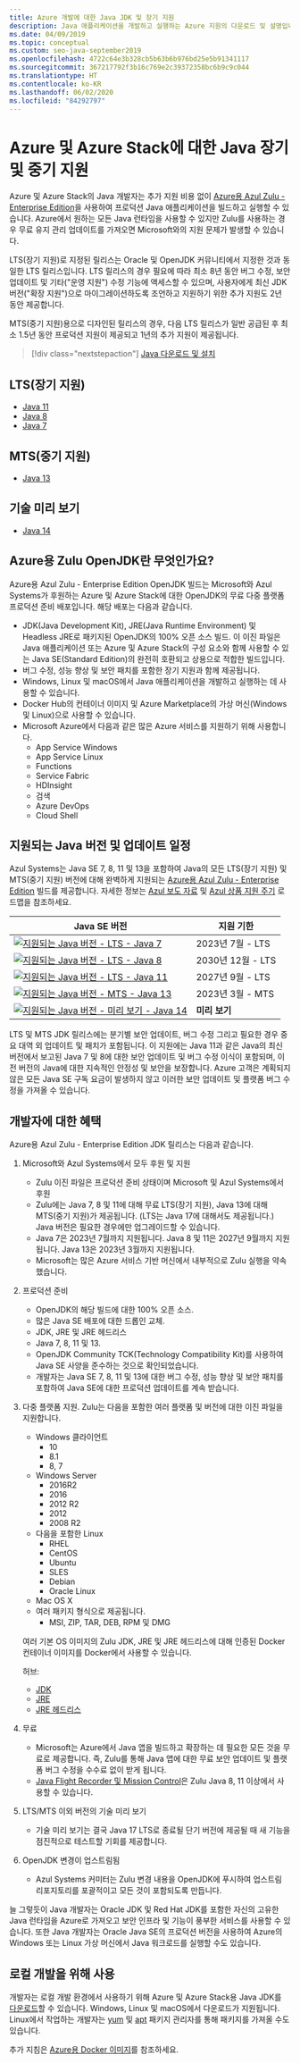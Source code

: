 ```yaml
---
title: Azure 개발에 대한 Java JDK 및 장기 지원
description: Java 애플리케이션을 개발하고 실행하는 Azure 지원의 다운로드 및 설명입니다.
ms.date: 04/09/2019
ms.topic: conceptual
ms.custom: seo-java-september2019
ms.openlocfilehash: 4722c64e3b328cb5b63b6b976bd25e5b91341117
ms.sourcegitcommit: 367217792f3b16c769e2c39372358bc6b9c9c044
ms.translationtype: HT
ms.contentlocale: ko-KR
ms.lasthandoff: 06/02/2020
ms.locfileid: "84292797"
---
```

# <a name="java-long-term-support-and-medium-term-support-for-azure-and-azure-stack"></a>Azure 및 Azure Stack에 대한 Java 장기 및 중기 지원

Azure 및 Azure Stack의 Java 개발자는 추가 지원 비용 없이 [Azure용 Azul Zulu - Enterprise Edition](https://www.azul.com/downloads/azure-only/zulu/)을 사용하여 프로덕션 Java 애플리케이션을 빌드하고 실행할 수 있습니다. Azure에서 원하는 모든 Java 런타임을 사용할 수 있지만 Zulu를 사용하는 경우 무료 유지 관리 업데이트를 가져오면 Microsoft와의 지원 문제가 발생할 수 있습니다.

LTS(장기 지원)로 지정된 릴리스는 Oracle 및 OpenJDK 커뮤니티에서 지정한 것과 동일한 LTS 릴리스입니다. LTS 릴리스의 경우 필요에 따라 최소 8년 동안 버그 수정, 보안 업데이트 및 기타("운영 지원") 수정 기능에 액세스할 수 있으며, 사용자에게 최신 JDK 버전("확장 지원")으로 마이그레이션하도록 조언하고 지원하기 위한 추가 지원도 2년 동안 제공합니다.

MTS(중기 지원)용으로 디자인된 릴리스의 경우, 다음 LTS 릴리스가 일반 공급된 후 최소 1.5년 동안 프로덕션 지원이 제공되고 1년의 추가 지원이 제공됩니다.

> [!div class="nextstepaction"]
> [Java 다운로드 및 설치](java-jdk-install.md)

## <a name="long-term-support-lts"></a>LTS(장기 지원)

* [Java 11](https://www.azul.com/downloads/azure-only/zulu/?&version=java-11-lts)
* [Java 8](https://www.azul.com/downloads/azure-only/zulu/?&version=java-8-lts)
* [Java 7](https://www.azul.com/downloads/azure-only/zulu/?&version=java-7-lts)

## <a name="medium-term-support-mts"></a>MTS(중기 지원)

* [Java 13](https://www.azul.com/downloads/azure-only/zulu/?&version=java-13)

## <a name="technical-preview"></a>기술 미리 보기

* [Java 14](https://www.azul.com/downloads/azure-only/zulu/?version=java-14)

## <a name="what-is-the-zulu-openjdk-for-azure"></a>Azure용 Zulu OpenJDK란 무엇인가요?

Azure용 Azul Zulu - Enterprise Edition OpenJDK 빌드는 Microsoft와 Azul Systems가 후원하는 Azure 및 Azure Stack에 대한 OpenJDK의 무료 다중 플랫폼 프로덕션 준비 배포입니다. 해당 배포는 다음과 같습니다.

* JDK(Java Development Kit), JRE(Java Runtime Environment) 및 Headless JRE로 패키지된 OpenJDK의 100% 오픈 소스 빌드. 이 이진 파일은 Java 애플리케이션 또는 Azure 및 Azure Stack의 구성 요소와 함께 사용할 수 있는 Java SE(Standard Edition)의 완전히 호환되고 상용으로 적합한 빌드입니다.
* 버그 수정, 성능 향상 및 보안 패치를 포함한 장기 지원과 함께 제공됩니다.
* Windows, Linux 및 macOS에서 Java 애플리케이션을 개발하고 실행하는 데 사용할 수 있습니다.
* Docker Hub의 컨테이너 이미지 및 Azure Marketplace의 가상 머신(Windows 및 Linux)으로 사용할 수 있습니다.
* Microsoft Azure에서 다음과 같은 많은 Azure 서비스를 지원하기 위해 사용합니다.
  * App Service Windows
  * App Service Linux
  * Functions
  * Service Fabric
  * HDInsight
  * 검색
  * Azure DevOps
  * Cloud Shell  

## <a name="supported-java-versions-and-update-schedule"></a>지원되는 Java 버전 및 업데이트 일정

Azul Systems는 Java SE 7, 8, 11 및 13을 포함하여 Java의 모든 LTS(장기 지원) 및 MTS(중기 지원) 버전에 대해 완벽하게 지원되는 [Azure용 Azul Zulu - Enterprise Edition](https://www.azul.com/downloads/azure-only/zulu/) 빌드를 제공합니다. 자세한 정보는 [Azul 보도 자료](https://www.azul.com/press_release/free-java-production-support-for-microsoft-azure-azure-stack) 및 [Azul 상품 지원 주기](https://www.azul.com/products/azul_support_roadmap/) 로드맵을 참조하세요.

|Java SE 버전  |지원 기한  |
|---------|----------|
|[![지원되는 Java 버전 - LTS - Java 7](media/supported-java-versions-java-7.png)](https://www.azul.com/downloads/azure-only/zulu/?&version=java-7-lts) |2023년 7월 - LTS|
|[![지원되는 Java 버전 - LTS - Java 8](media/supported-java-versions-java-8.png)](https://www.azul.com/downloads/azure-only/zulu/?&version=java-8-lts) |2030년 12월 - LTS|
|[![지원되는 Java 버전 - LTS - Java 11](media/supported-java-versions-java-11.png)](https://www.azul.com/downloads/azure-only/zulu/?&version=java-11-lts) |2027년 9월 - LTS|
|[![지원되는 Java 버전 - MTS - Java 13](media/supported-java-versions-java-13.png)](https://www.azul.com/downloads/azure-only/zulu/?&version=java-13) |2023년 3월 - MTS|
|[![지원되는 Java 버전 - 미리 보기 - Java 14](media/supported-java-versions-java-14.png)](https://www.azul.com/downloads/azure-only/zulu/?version=java-14) |**미리 보기**|

LTS 및 MTS JDK 릴리스에는 분기별 보안 업데이트, 버그 수정 그리고 필요한 경우 중요 대역 외 업데이트 및 패치가 포함됩니다.  이 지원에는 Java 11과 같은 Java의 최신 버전에서 보고된 Java 7 및 8에 대한 보안 업데이트 및 버그 수정 이식이 포함되며, 이전 버전의 Java에 대한 지속적인 안정성 및 보안을 보장합니다.  Azure 고객은 계획되지 않은 모든 Java SE 구독 요금이 발생하지 않고 이러한 보안 업데이트 및 플랫폼 버그 수정을 가져올 수 있습니다.

## <a name="benefits-for-developers"></a>개발자에 대한 혜택

Azure용 Azul Zulu - Enterprise Edition JDK 릴리스는 다음과 같습니다.

1. Microsoft와 Azul Systems에서 모두 후원 및 지원

   * Zulu 이진 파일은 프로덕션 준비 상태이며 Microsoft 및 Azul Systems에서 후원
   * Zulu에는 Java 7, 8 및 11에 대해 무료 LTS(장기 지원), Java 13에 대해 MTS(중기 지원)가 제공됩니다. (LTS는 Java 17에 대해서도 제공됩니다.) Java 버전은 필요한 경우에만 업그레이드할 수 있습니다.
   * Java 7은 2023년 7월까지 지원됩니다. Java 8 및 11은 2027년 9월까지 지원됩니다. Java 13은 2023년 3월까지 지원됩니다.
   * Microsoft는 많은 Azure 서비스 기반 머신에서 내부적으로 Zulu 실행을 약속했습니다.

2. 프로덕션 준비

   * OpenJDK의 해당 빌드에 대한 100% 오픈 소스.
   * 많은 Java SE 배포에 대한 드롭인 교체.
   * JDK, JRE 및 JRE 헤드리스
   * Java 7, 8, 11 및 13.
   * OpenJDK Community TCK(Technology Compatibility Kit)를 사용하여 Java SE 사양을 준수하는 것으로 확인되었습니다.
   * 개발자는 Java SE 7, 8, 11 및 13에 대한 버그 수정, 성능 향상 및 보안 패치를 포함하여 Java SE에 대한 프로덕션 업데이트를 계속 받습니다.

3. 다중 플랫폼 지원. Zulu는 다음을 포함한 여러 플랫폼 및 버전에 대한 이진 파일을 지원합니다.

   * Windows 클라이언트
     * 10
     * 8.1
     * 8, 7
   * Windows Server
     * 2016R2
     * 2016
     * 2012 R2
     * 2012
     * 2008 R2
   * 다음을 포함한 Linux
     * RHEL
     * CentOS
     * Ubuntu
     * SLES
     * Debian
     * Oracle Linux
   * Mac OS X
   * 여러 패키지 형식으로 제공됩니다.
     * MSI, ZIP, TAR, DEB, RPM 및 DMG

    여러 기본 OS 이미지의 Zulu JDK, JRE 및 JRE 헤드리스에 대해 인증된 Docker 컨테이너 이미지를 Docker에서 사용할 수 있습니다.

    허브:

    * [JDK](https://hub.docker.com/_/microsoft-java-jdk)
    * [JRE](https://hub.docker.com/_/microsoft-java-jre)
    * [JRE 헤드리스](https://hub.docker.com/_/microsoft-java-jre-headless)

4. 무료

   * Microsoft는 Azure에서 Java 앱을 빌드하고 확장하는 데 필요한 모든 것을 무료로 제공합니다. 즉, Zulu를 통해 Java 앱에 대한 무료 보안 업데이트 및 플랫폼 버그 수정을 수수료 없이 받게 됩니다.
   * [Java Flight Recorder 및 Mission Control](java-jdk-flight-recorder-and-mission-control.md)은 Zulu Java 8, 11 이상에서 사용할 수 있습니다.

5. LTS/MTS 이외 버전의 기술 미리 보기

   * 기술 미리 보기는 결국 Java 17 LTS로 종료될 단기 버전에 제공될 때 새 기능을 점진적으로 테스트할 기회를 제공합니다.

6. OpenJDK 변경이 업스트림됨

   * Azul Systems 커미터는 Zulu 변경 내용을 OpenJDK에 푸시하여 업스트림 리포지토리를 포괄적이고 모든 것이 포함되도록 만듭니다.

늘 그렇듯이 Java 개발자는 Oracle JDK 및 Red Hat JDK를 포함한 자신의 고유한 Java 런타임을 Azure로 가져오고 보안 인프라 및 기능이 풍부한 서비스를 사용할 수 있습니다. 또한 Java 개발자는 Oracle Java SE의 프로덕션 버전을 사용하여 Azure의 Windows 또는 Linux 가상 머신에서 Java 워크로드를 실행할 수도 있습니다.

## <a name="use-for-local-development"></a>로컬 개발을 위해 사용

개발자는 로컬 개발 환경에서 사용하기 위해 Azure 및 Azure Stack용 Java JDK를 [다운로드](https://www.azul.com/downloads/azure-only/zulu/)할 수 있습니다. Windows, Linux 및 macOS에서 다운로드가 지원됩니다. Linux에서 작업하는 개발자는 [yum](https://www.azul.com/downloads/azure-only/zulu/#yum-repo) 및 [apt](https://www.azul.com/downloads/azure-only/zulu/#apt-repo) 패키지 관리자를 통해 패키지를 가져올 수도 있습니다.

추가 지침은 [Azure용 Docker 이미지](java-jdk-docker-images.md)를 참조하세요.
